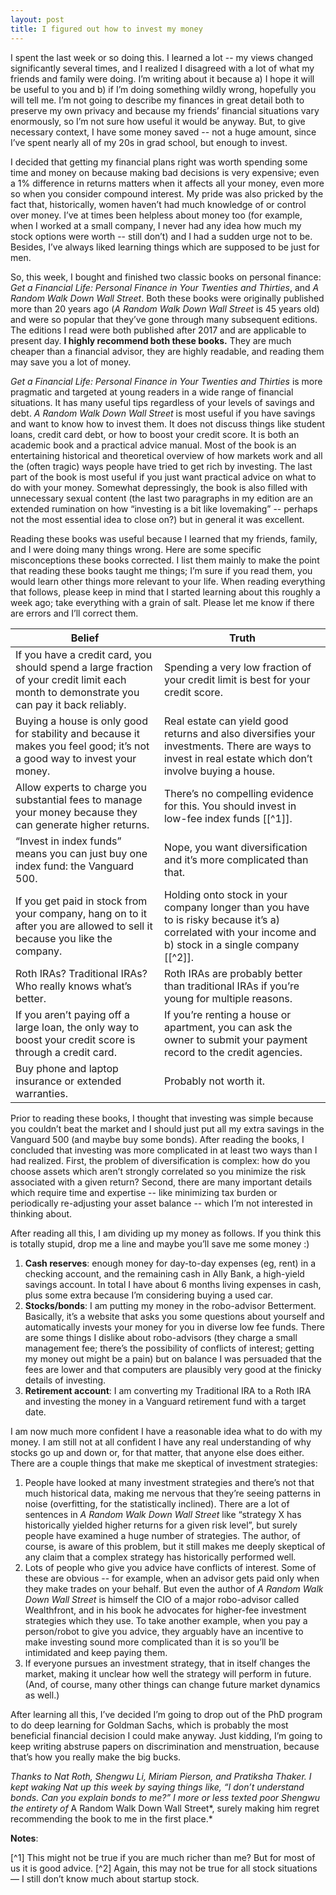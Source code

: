 ```yaml
---
layout: post
title: I figured out how to invest my money
---
```


I spent the last week or so doing this. I learned a lot -- my views changed significantly several times, and I realized I disagreed with a lot of what my friends and family were doing. I’m writing about it because a) I hope it will be useful to you and b) if I’m doing something wildly wrong, hopefully you will tell me. I’m not going to describe my finances in great detail both to preserve my own privacy and because my friends’ financial situations vary enormously, so I’m not sure how useful it would be anyway. But, to give necessary context, I have some money saved -- not a huge amount, since I’ve spent nearly all of my 20s in grad school, but enough to invest. 

I decided that getting my financial plans right was worth spending some time and money on because making bad decisions is very expensive; even a 1% difference in returns matters when it affects all your money, even more so when you consider compound interest. My pride was also pricked by the fact that, historically, women haven’t had much knowledge of or control over money. I’ve at times been helpless about money too (for example, when I worked at a small company, I never had any idea how much my stock options were worth -- still don’t) and I had a sudden urge not to be. Besides, I’ve always liked learning things which are supposed to be just for men.

So, this week, I bought and finished two classic books on personal finance: *Get a Financial Life: Personal Finance in Your Twenties and Thirties*, and *A Random Walk Down Wall Street*. Both these books were originally published more than 20 years ago (*A Random Walk Down Wall Street* is 45 years old) and were so popular that they’ve gone through many subsequent editions. The editions I read were both published after 2017 and are applicable to present day. **I highly recommend both these books.** They are much cheaper than a financial advisor, they are highly readable, and reading them may save you a lot of money. 

*Get a Financial Life: Personal Finance in Your Twenties and Thirties* is more pragmatic and targeted at young readers in a wide range of financial situations. It has many useful tips regardless of your levels of savings and debt. *A Random Walk Down Wall Street* is most useful if you have savings and want to know how to invest them. It does not discuss things like student loans, credit card debt, or how to boost your credit score. It is both an academic book and a practical advice manual. Most of the book is an entertaining historical and theoretical overview of how markets work and all the (often tragic) ways people have tried to get rich by investing. The last part of the book is most useful if you just want practical advice on what to do with your money. Somewhat depressingly, the book is also filled with unnecessary sexual content (the last two paragraphs in my edition are an extended rumination on how “investing is a bit like lovemaking” -- perhaps not the most essential idea to close on?) but in general it was excellent. 

Reading these books was useful because I learned that my friends, family, and I were doing many things wrong. Here are some specific misconceptions these books corrected. I list them mainly to make the point that reading these books taught me things; I’m sure if you read them, you would learn other things more relevant to your life. When reading everything that follows, please keep in mind that I started learning about this roughly a week ago; take everything with a grain of salt. Please let me know if there are errors and I’ll correct them. 
    
| Belief | Truth | 
| ------ | ----- |
| If you have a credit card, you should spend a large fraction of your credit limit each month to demonstrate you can pay it back reliably. |Spending a very low fraction of your credit limit is best for your credit score. | 
| Buying a house is only good for stability and because it makes you feel good; it’s not a good way to invest your money. | Real estate can yield good returns and also diversifies your investments. There are ways to invest in real estate which don’t involve buying a house. | 
| Allow experts to charge you substantial fees to manage your money because they can generate higher returns. | There’s no compelling evidence for this. You should invest in low-fee index funds [[^1]].| 
| “Invest in index funds” means you can just buy one index fund: the Vanguard 500. | Nope, you want diversification and it’s more complicated than that. | 
| If you get paid in stock from your company, hang on to it after you are allowed to sell it because you like the company. | Holding onto stock in your company longer than you have to is risky because it’s a) correlated with your income and b) stock in a single company [[^2]].| 
| Roth IRAs? Traditional IRAs? Who really knows what’s better. | Roth IRAs are probably better than traditional IRAs if you’re young for multiple reasons. | 
| If you aren’t paying off a large loan, the only way to boost your credit score is through a credit card. | If you’re renting a house or apartment, you can ask the owner to submit your payment record to the credit agencies. | 
| Buy phone and laptop insurance or extended warranties. | Probably not worth it. | 

Prior to reading these books, I thought that investing was simple because you couldn’t beat the market and I should just put all my extra savings in the Vanguard 500 (and maybe buy some bonds). After reading the books, I concluded that investing was more complicated in at least two ways than I had realized. First, the problem of diversification is complex: how do you choose assets which aren’t strongly correlated so you minimize the risk associated with a given return?  Second, there are many important details which require time and expertise -- like minimizing tax burden or periodically re-adjusting your asset balance -- which I’m not interested in thinking about. 

After reading all this, I am dividing up my money as follows. If you think this is totally stupid, drop me a line and maybe you’ll save me some money :)

1. **Cash reserves**: enough money for day-to-day expenses (eg, rent) in a checking account, and the remaining cash in Ally Bank, a high-yield savings account. In total I have about 6 months living expenses in cash, plus some extra because I’m considering buying a used car. 
2. **Stocks/bonds**: I am putting my money in the robo-advisor Betterment. Basically, it’s a website that asks you some questions about yourself and automatically invests your money for you in diverse low fee funds. There are some things I dislike about robo-advisors (they charge a small management fee; there’s the possibility of conflicts of interest; getting my money out might be a pain) but on balance I was persuaded that the fees are lower and that computers are plausibly very good at the finicky details of investing. 
3. **Retirement account**: I am converting my Traditional IRA to a Roth IRA and investing the money in a Vanguard retirement fund with a target date.  

I am now much more confident I have a reasonable idea what to do with my money. I am still not at all confident I have any real understanding of why stocks go up and down or, for that matter, that anyone else does either. There are a couple things that make me skeptical of investment strategies:

1. People have looked at many investment strategies and there’s not that much historical data, making me nervous that they’re seeing patterns in noise (overfitting, for the statistically inclined). There are a lot of sentences in *A Random Walk Down Wall Street* like “strategy X has historically yielded higher returns for a given risk level”, but surely people have examined a huge number of strategies. The author, of course, is aware of this problem, but it still makes me deeply skeptical of any claim that a complex strategy has historically performed well. 
2. Lots of people who give you advice have conflicts of interest. Some of these are obvious -- for example, when an advisor gets paid only when they make trades on your behalf. But even the author of *A Random Walk Down Wall Street* is himself the CIO of a major robo-advisor called Wealthfront, and in his book he advocates for higher-fee investment strategies which they use. To take another example, when you pay a person/robot to give you advice, they arguably have an incentive to make investing sound more complicated than it is so you’ll be intimidated and keep paying them. 
3. If everyone pursues an investment strategy, that in itself changes the market, making it unclear how well the strategy will perform in future. (And, of course, many other things can change future market dynamics as well.) 

After learning all this, I’ve decided I’m going to drop out of the PhD program to do deep learning for Goldman Sachs, which is probably the most beneficial financial decision I could make anyway. Just kidding, I’m going to keep writing abstruse papers on discrimination and menstruation, because that’s how you really make the big bucks. 

*Thanks to Nat Roth, Shengwu Li, Miriam Pierson, and Pratiksha Thaker. I kept waking Nat up this week by saying things like, “I don’t understand bonds. Can you explain bonds to me?” I more or less texted poor Shengwu the entirety of* A Random Walk Down Wall Street*, surely making him regret recommending the book to me in the first place.*

**Notes**: 

[^1] This might not be true if you are much richer than me? But for most of us it is good advice.
[^2] Again, this may not be true for all stock situations — I still don’t know much about startup stock.
